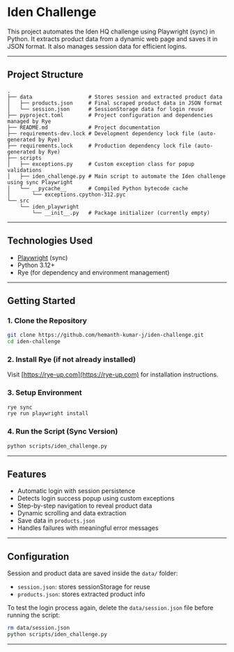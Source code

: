 # Iden Challenge

This project automates the Iden HQ challenge using Playwright (sync) in Python. It extracts product data from a dynamic web page and saves it in JSON format. It also manages session data for efficient logins.

---

## Project Structure

```
.
├── data                  # Stores session and extracted product data
│   ├── products.json     # Final scraped product data in JSON format
│   └── session.json      # SessionStorage data for login reuse
├── pyproject.toml        # Project configuration and dependencies managed by Rye
├── README.md             # Project documentation
├── requirements-dev.lock # Development dependency lock file (auto-generated by Rye)
├── requirements.lock     # Production dependency lock file (auto-generated by Rye)
├── scripts
│   ├── exceptions.py     # Custom exception class for popup validations
│   ├── iden_challenge.py # Main script to automate the Iden challenge using sync Playwright
│   └── __pycache__       # Compiled Python bytecode cache
│       └── exceptions.cpython-312.pyc
└── src
    └── iden_playwright
        └── __init__.py   # Package initializer (currently empty)
```

---

## Technologies Used

- [Playwright](https://playwright.dev/python/) (sync)
- Python 3.12+
- Rye (for dependency and environment management)

---

## Getting Started

### 1. Clone the Repository
```bash
git clone https://github.com/hemanth-kumar-j/iden-challenge.git
cd iden-challenge
```

### 2. Install Rye (if not already installed)
Visit [https://rye-up.com](https://rye-up.com) for installation instructions.

### 3. Setup Environment
```bash
rye sync
rye run playwright install
```

### 4. Run the Script (Sync Version)
```bash
python scripts/iden_challenge.py
```

---

## Features

- Automatic login with session persistence
- Detects login success popup using custom exceptions
- Step-by-step navigation to reveal product data
- Dynamic scrolling and data extraction
- Save data in `products.json`
- Handles failures with meaningful error messages

---

## Configuration

Session and product data are saved inside the `data/` folder:

- `session.json`: stores sessionStorage for reuse
- `products.json`: stores extracted product info

To test the login process again, delete the `data/session.json` file before running the script:
```bash
rm data/session.json
python scripts/iden_challenge.py
```

---